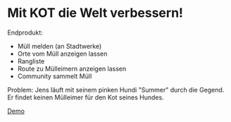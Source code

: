 # Mit KOT die Welt verbessern!

Endprodukt:
 - Müll melden (an Stadtwerke)
 - Orte vom Müll anzeigen lassen
 - Rangliste
 - Route zu Mülleimern anzeigen lassen
 - Community sammelt Müll

Problem: 
 Jens läuft mit seinem pinken Hundi "Summer" durch die Gegend. 
 Er findet keinen Mülleimer für den Kot seines Hundes. 

[Demo](https://jugendhackt.github.io/kfdw-pwa)
